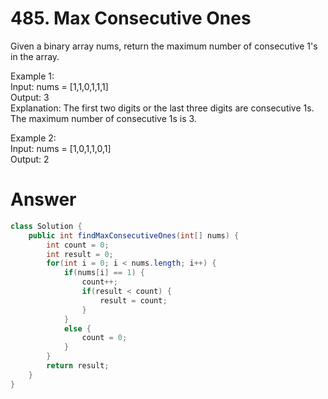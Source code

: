 # 485. Max Consecutive Ones

Given a binary array nums, return the maximum number of consecutive 1's in the array.   

Example 1:   
Input: nums = [1,1,0,1,1,1]   
Output: 3   
Explanation: The first two digits or the last three digits are consecutive 1s. The maximum number of consecutive 1s is 3.   

Example 2:   
Input: nums = [1,0,1,1,0,1]   
Output: 2   
   
# Answer
```java
class Solution {
    public int findMaxConsecutiveOnes(int[] nums) {
        int count = 0;
        int result = 0;
        for(int i = 0; i < nums.length; i++) {
            if(nums[i] == 1) {
                count++;
                if(result < count) {
                    result = count;
                }
            }
            else {
                count = 0;         
            }
        }
        return result;
    }
}
```
